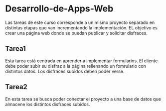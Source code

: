 # Desarrollo-de-Apps-Web
Las tareas de este curso corresponde a un mismo proyecto separado en distintas etapas que van incrementando la implementación. EL objetivo es crear una página web donde se puedan publicar y solicitar disfraces.

## Tarea1
Esta tarea está centrada en aprender a implementar formularios. El cliente debe poder subir su disfraz a la página rellenando un fomrulario con distintos datos. Los disfraces subidos deben poder verse.

## Tarea2 
En esta tarea se busca poder conectar el proyecto a una base de datos que almacene los distintos disfraces subidos.
